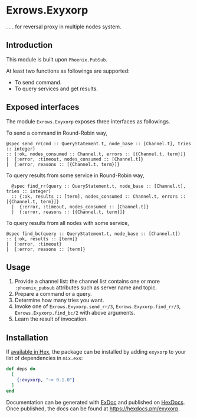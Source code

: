 # Exrows.Exyxorp
. . . for reversal proxy in multiple nodes system.

## Introduction
This module is built upon `Phoenix.PubSub`.

At least two functions as followings are supported:

- To send command.
- To query services and get results.

## Exposed interfaces

The module `Exrows.Exyxorp` exposes three interfaces as followings.

To send a command in Round-Robin way,

```
@spec send_rr(cmd :: QueryStatement.t, node_base :: [Channel.t], tries :: integer)
:: {:ok, nodes_consumed :: Channel.t, errors :: [{Channel.t, term}]}
|  {:error, :timeout, nodes_consumed :: [Channel.t]}
|  {:error, reasons :: [{Channel.t, term}]}
```

To query results from some service in Round-Robin way,

```
  @spec find_rr(query :: QueryStatement.t, node_base :: [Channel.t], tries :: integer)
  :: {:ok, results :: [term], nodes_consumed :: Channel.t, errors :: [{Channel.t, term}]}
  |  {:error, :timeout, nodes_consumed :: [Channel.t]}
  |  {:error, reasons :: [{Channel.t, term}]}
```

To query results from all nodes with some service,

```
@spec find_bc(query :: QueryStatement.t, node_base :: [Channel.t])
:: {:ok, results :: [term]}
|  {:error, :timeout}
|  {:error, reasons :: [term]}
```

## Usage

1. Provide a channel list: the channel list contains one or more `:phoenix_pubsub` attributes such as server name and topic.
1. Prepare a command or a query.
1. Determine how many tries you want.
1. Invoke one of `Exrows.Exyxorp.send_rr/3`, `Exrows.Exyxorp.find_rr/3`, `Exrows.Exyxorp.find_bc/2` with above arguments.
1. Learn the result of invocation.

## Installation

If [available in Hex](https://hex.pm/docs/publish), the package can be installed
by adding `exyxorp` to your list of dependencies in `mix.exs`:

```elixir
def deps do
  [
    {:exyxorp, "~> 0.1.0"}
  ]
end
```

Documentation can be generated with [ExDoc](https://github.com/elixir-lang/ex_doc)
and published on [HexDocs](https://hexdocs.pm). Once published, the docs can
be found at <https://hexdocs.pm/exyxorp>.

